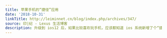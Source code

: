 ```yaml
---
title: 苹果手机的“捷径”应用
date: '2018-10-31'
linkTitle: http://leiminnet.cn/blog/index.php/archives/347/
source: 印|纪 - Lexus 生活博客
description: 升级到 ios12 后，如果比较喜欢玩手机，应该都知道 ios 系统新增了个“捷径”应用。前身为 “workflow” 的“捷径”应用是在收购了前者的基础上，整合了系统层的一些功能后的一个提高效...
---
```

